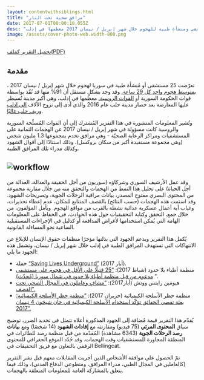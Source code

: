 ```yaml
---
layout: contentwithsiblings.html
title: "مرافق صحية تحت النار"
date: 2017-07-01T00:00:18.055Z
desc: "تقرير مُفصّل عن استهداف 25 مستشفى ومنشأة طبية للهجوم خلال شهر إبريل / نيسان 2017 معظمها في إدلب"
image: /assets/cover-photo-web.width-800.png
---
```


[تحميل التقرير كملف](https://media.syrianarchive.org/owncloud/index.php/s/RqjgNDXozhRSSf4)[(PDF)](https://media.syrianarchive.org/owncloud/index.php/s/RqjgNDXozhRSSf4)

## مقدمة

تعرّضت 25 مستشفى أو مُنشأة طبية في سوريا لهجوم خلال شهر إبريل / نيسان 2017 ، [بمتوسط هجوم واحد كل 29 ساعة.](https://www.theguardian.com/global-development/2017/may/11/doctors-syria-crowdfunding-maintain-underground-field-hospitals) وقد وجد بشكلٍ مستقل أن 91% منها قد نُفّذ بواسطة قوات الحكومة السورية أو [القوات الروسية.](http://foreignpolicy.com/2017/05/31/syria-hospitals-assad-civil-war-russia-usaid/) معظمها في إدلب، وهي أكبر مدينة تُسيطر عليها المعارضة بعد حصار مدينة حلب عام 2016 والذي أدى إلى نزوح الآلاف [إلى إدلب وريف حلب غالبًا](http://www.aljazeera.com/indepth/features/2017/01/displaced-syrians-stuck-limbo-idlib-taiba-camp-170129054623992.html).

وتُشير المعلومات المنشورة في هذا التقرير المُشترك إلى أن القوات المُسلّحة السورية والروسية كانت مسؤولة في شهر إبريل / نيسان 2017 عن الهجمات الثمانية على المستشفيات ومراكز الرعاية الصحيّة - وهي مرافق تخدم بمجموعها 1.3 مليون شخص (وهي مجموعة مستفيدة أكبر من سكان بروكسل)، وذلك استنادًا إلى أقوال الشهود وكذلك مدراء تلك المرافق الطبية.

## ![workflow](/assets/arabic-web.width-800.png)

وقد عمل الأرشيف السوري وشركاؤه (سوريون من أجل الحقيقة والعدالة، العدالة من أجل الحياة) على تحليل هذا النمط من الهجمات والتحقق منه من خلال مقارنة مجموعة من المحتوى البصري مفتوح المصدر، بيانات مراقبة الرحلات الجوية، وتصريحات الشهود. وقد استمت هذه الهجمات (حسب النتائج) بالقصف المتتابع للمكان، عدم إعطاء تحذيرات، وغياب أية أعمال عسكرية عدائية نشطة بالقرب من مواقع الهجوم. ويأمل المؤلفون، من خلال جمع، التحقق وكتابة التحقيقيات حول هذه الحوادث، في الحفاظ على المعلومات الهامة التي يُمكن استخدامها لأغراض المدافعة أو كدليل في الإجراءات المستقبلية الساعية نحو المساءلة القانونية.

يُكمل هذا التقرير ويدعم الجهود التي بذلتها مؤخرًا منظمات حقوق الإنسان للإبلاغ عن الانتهاكات التي تستهدف المرافق الطبية في إدلب خلال شهر إبريل / نيسان، وتشمل هذه الجهود ما يلي:

*   حملة [“Saving Lives Underground”](https://d1p8u7ytnu6qui.cloudfront.net/Saving%20Lives%20Underground%20report.pdf) (أيار 2017).
*   منظمة أطباء بلا حدود (شباط 2017): [“25 قتيلًا على الأقل في هجوم على مستشفى مدعوم من قبل منظمة أطباء بلا حدود في شمال سوريا (مُحدّث)](http://www.doctorswithoutborders.org/article/least-25-killed-attack-msf-supported-hospital-northern-syria-updated) “.
*   هيومين رايتس ووتش (أيار2017): [“مشافٍ وعاملون في المجال الصحي تحت القصف”.](https://www.hrw.org/news/2017/05/24/hospitals-health-workers-under-attack)
*   منظمة حظر الأسلحة الكيميائية (حزيران 2017): [“منظمة حظر الأسلحة الكيميائية؛ بعثة تقصي الحقائق تؤكّد استخدام الأسلحة الكيميائية في خان شيخون 4 نيسان 2017”.](https://www.opcw.org/news/article/opcw-fact-finding-mission-confirms-use-of-chemical-weapons-in-khan-shaykhun-on-4-april-2017/)

يُقدّم هذا التقرير قيمة مُضافة إلى الجهود المذكورة أعلاه تتمثل في تحديد الضرر، توضيح سياق **المحتوى المرئي** (75 فيديو) ومقارنته مع **إفادات الشهود** (14 شخصًا) ومع **بيانات رصد الرحلات الجوية** (6343 مشاهدة) المُقدّمة من قبل منظمة رصد للطائرات في المنطقة المجاورة للمستشفيات وقت الهجمات. وقد حُدّد الموقع الجغرافي للمحتوى الرقمي بالتعاون مع فريق التحقيقات في Bellingcat.

تمّ الحصول على موافقة الأشخاص الذين أجريت المقابلات معهم قبل نشر التقرير (كالعاملين في المجال الطبي، مدراء المرافق، ومتطوعي الدفاع المدني)، وذلك فيما يتعلق بالمشاركة العامة للمعلومات المتعلقة بالهجمات.
